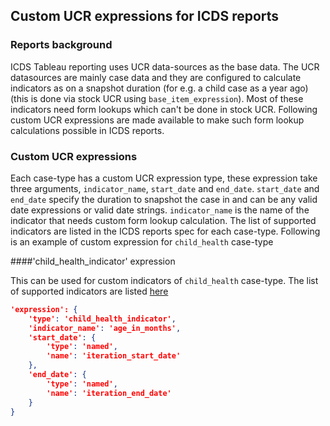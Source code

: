 ## Custom UCR expressions for ICDS reports

### Reports background
ICDS Tableau reporting uses UCR data-sources as the base data. The UCR datasources are mainly case data and they are configured to calculate indicators as on a snapshot duration (for e.g. a child case as a year ago) (this is done via stock UCR using `base_item_expression`). Most of these indicators need form lookups which can't be done in stock UCR. Following custom UCR expressions are made available to make such form lookup calculations possible in ICDS reports.

### Custom UCR expressions
Each case-type has a custom UCR expression type, these expression take three arguments, `indicator_name`, `start_date` and `end_date`. `start_date` and `end_date` specify the duration to snapshot the case in and can be any valid date expressions or valid date strings. `indicator_name` is the name of the indicator that needs custom form lookup calculation. The list of supported indicators are listed in the ICDS reports spec for each case-type. Following is an example of custom expression for `child_health` case-type

####'child_health_indicator' expression

This can be used for custom indicators of `child_health` case-type. The list of supported indicators are listed [here](https://docs.google.com/spreadsheets/d/10sL0Iwdh6CGiSh49KfWoeG9F7t5qiixFmBAjEaLgKPo/edit#gid=0)

```json
'expression': {
    'type': 'child_health_indicator',
    'indicator_name': 'age_in_months',
    'start_date': {
        'type': 'named',
        'name': 'iteration_start_date'
    },
    'end_date': {
        'type': 'named',
        'name': 'iteration_end_date'
    }
}
```
